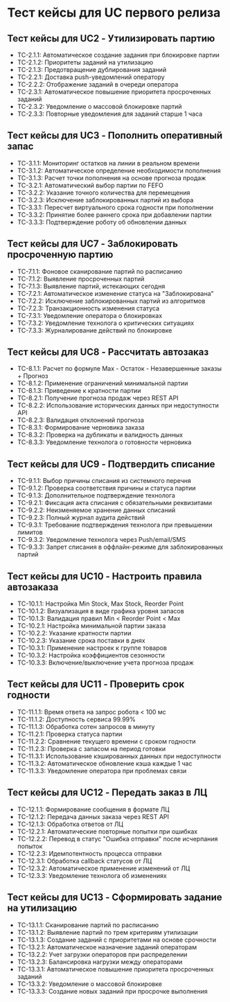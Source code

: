 # Тест кейсы для UC первого релиза

## Тест кейсы для UC2 - Утилизировать партию

* TC-2.1.1: Автоматическое создание задания при блокировке партии
* TC-2.1.2: Приоритеты заданий на утилизацию
* TC-2.1.3: Предотвращение дублирования заданий
* TC-2.2.1: Доставка push-уведомлений оператору
* TC-2.2.2: Отображение заданий в очереди оператора
* TC-2.3.1: Автоматическое повышение приоритета просроченных заданий
* TC-2.3.2: Уведомление о массовой блокировке партий
* TC-2.3.3: Повторные уведомления для заданий старше 1 часа

## Тест кейсы для UC3 - Пополнить оперативный запас

* TC-3.1.1: Мониторинг остатков на линии в реальном времени
* TC-3.1.2: Автоматическое определение необходимости пополнения
* TC-3.1.3: Расчет точки пополнения на основе прогноза продаж
* TC-3.2.1: Автоматический выбор партии по FEFO
* TC-3.2.2: Указание точного количества для перемещения
* TC-3.2.3: Исключение заблокированных партий из выбора
* TC-3.3.1: Пересчет виртуального срока годности при пополнении
* TC-3.3.2: Принятие более раннего срока при добавлении партии
* TC-3.3.3: Подтверждение роботу об обновлении данных

## Тест кейсы для UC7 - Заблокировать просроченную партию

* TC-7.1.1: Фоновое сканирование партий по расписанию
* TC-7.1.2: Выявление просроченных партий
* TC-7.1.3: Выявление партий, истекающих сегодня
* TC-7.2.1: Автоматическое изменение статуса на "Заблокирована"
* TC-7.2.2: Исключение заблокированных партий из алгоритмов
* TC-7.2.3: Транзакционность изменения статуса
* TC-7.3.1: Уведомление оператора о блокировках
* TC-7.3.2: Уведомление технолога о критических ситуациях
* TC-7.3.3: Журналирование действий по блокировке

## Тест кейсы для UC8 - Рассчитать автозаказ

* TC-8.1.1: Расчет по формуле Max - Остаток - Незавершенные заказы + Прогноз
* TC-8.1.2: Применение ограничений минимальной партии
* TC-8.1.3: Приведение к кратности партии
* TC-8.2.1: Получение прогноза продаж через REST API
* TC-8.2.2: Использование исторических данных при недоступности API
* TC-8.2.3: Валидация отклонений прогноза
* TC-8.3.1: Формирование черновика заказа
* TC-8.3.2: Проверка на дубликаты и валидность данных
* TC-8.3.3: Уведомление технолога о готовности черновика

## Тест кейсы для UC9 - Подтвердить списание

* TC-9.1.1: Выбор причины списания из системного перечня
* TC-9.1.2: Проверка соответствия причины и статуса партии
* TC-9.1.3: Дополнительное подтверждение технолога
* TC-9.2.1: Фиксация акта списания с обязательными реквизитами
* TC-9.2.2: Неизменяемое хранение данных списаний
* TC-9.2.3: Полный журнал аудита действий
* TC-9.3.1: Требование подтверждения технолога при превышении лимитов
* TC-9.3.2: Уведомление технолога через Push/email/SMS
* TC-9.3.3: Запрет списания в оффлайн-режиме для заблокированных партий

## Тест кейсы для UC10 - Настроить правила автозаказа

* TC-10.1.1: Настройка Min Stock, Max Stock, Reorder Point
* TC-10.1.2: Визуализация в виде графика уровня запасов
* TC-10.1.3: Валидация правил Min < Reorder Point < Max
* TC-10.2.1: Настройка минимальной партии заказа
* TC-10.2.2: Указание кратности партии
* TC-10.2.3: Указание срока поставки в днях
* TC-10.3.1: Применение настроек к группе товаров
* TC-10.3.2: Настройка коэффициентов сезонности
* TC-10.3.3: Включение/выключение учета прогноза продаж

## Тест кейсы для UC11 - Проверить срок годности

* TC-11.1.1: Время ответа на запрос робота < 100 мс
* TC-11.1.2: Доступность сервиса 99.99%
* TC-11.1.3: Обработка сотен запросов в минуту
* TC-11.2.1: Проверка статуса партии
* TC-11.2.2: Сравнение текущего времени с сроком годности
* TC-11.2.3: Проверка с запасом на период готовки
* TC-11.3.1: Использование кэшированных данных при недоступности
* TC-11.3.2: Автоматическое обновление кэша каждые 1 час
* TC-11.3.3: Уведомление оператора при проблемах связи

## Тест кейсы для UC12 - Передать заказ в ЛЦ

* TC-12.1.1: Формирование сообщения в формате ЛЦ
* TC-12.1.2: Передача данных заказа через REST API
* TC-12.1.3: Обработка ответов от ЛЦ
* TC-12.2.1: Автоматические повторные попытки при ошибках
* TC-12.2.2: Перевод в статус "Ошибка отправки" после исчерпания попыток
* TC-12.2.3: Идемпотентность процесса отправки
* TC-12.3.1: Обработка callback статусов от ЛЦ
* TC-12.3.2: Автоматическое применение изменений от ЛЦ
* TC-12.3.3: Уведомление технолога об изменениях

## Тест кейсы для UC13 - Сформировать задание на утилизацию

* TC-13.1.1: Сканирование партий по расписанию
* TC-13.1.2: Выявление партий по трем критериям утилизации
* TC-13.1.3: Создание заданий с приоритетами на основе срочности
* TC-13.2.1: Автоматическое назначение заданий операторам
* TC-13.2.2: Учет загрузки операторов при распределении
* TC-13.2.3: Балансировка нагрузки между операторами
* TC-13.3.1: Автоматическое повышение приоритета просроченных заданий
* TC-13.3.2: Уведомление о массовой блокировке
* TC-13.3.3: Создание новых заданий при просрочке выполнения